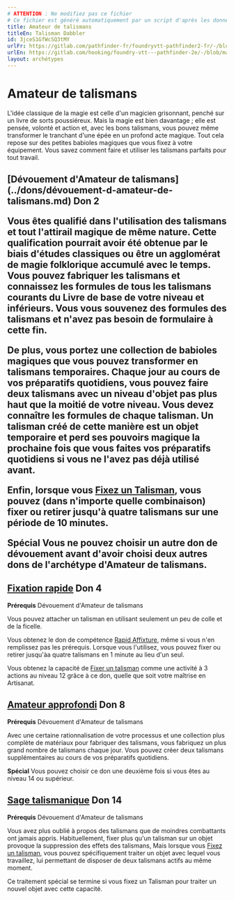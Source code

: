 ```yaml
---
# ATTENTION : Ne modifiez pas ce fichier
# Ce fichier est généré automatiquement par un script d'après les données du module Foundry VTT officiel et de sa traduction
title: Amateur de talismans
titleEn: Talisman Dabbler
id: 3jceS1GfWcSQ3tMY
urlFr: https://gitlab.com/pathfinder-fr/foundryvtt-pathfinder2-fr/-/blob/master/data/archetypes/3jceS1GfWcSQ3tMY.htm
urlEn: https://gitlab.com/hooking/foundry-vtt---pathfinder-2e/-/blob/master/packs/data/archetypes.db/talisman-dabbler.json
layout: archétypes
---
```

# Amateur de talismans

L'idée classique de la magie est celle d'un magicien grisonnant, penché sur un livre de sorts poussiéreux. Mais la magie est bien davantage ; elle est pensée, volonté et action et, avec les bons talismans, vous pouvez même transformer le tranchant d'une épée en un profond acte magique. Tout cela repose sur des petites babioles magiques que vous fixez à votre équipement. Vous savez comment faire et utiliser les talismans parfaits pour tout  travail.

<h2 style="text-align: left;">[Dévouement d'Amateur de talismans](../dons/dévouement-d-amateur-de-talismans.md) Don 2

Vous êtes qualifié dans l'utilisation des talismans et tout l'attirail magique de même nature. Cette qualification pourrait avoir été obtenue par le biais d'études classiques ou être un agglomérat de magie folklorique accumulé avec le temps. Vous pouvez fabriquer les talismans et connaissez les formules de tous les talismans courants du Livre de base de votre niveau et inférieurs. Vous vous souvenez des formules des talismans et n'avez pas besoin de formulaire à cette fin.

De plus, vous portez une collection de babioles magiques que vous pouvez transformer en talismans temporaires. Chaque jour au cours de vos préparatifs quotidiens, vous pouvez faire deux talismans avec un niveau d'objet pas plus haut que la moitié de votre niveau. Vous devez connaître les formules de chaque talisman. Un talisman créé de cette manière est un objet temporaire et perd ses pouvoirs magique la prochaine fois que vous faites vos préparatifs quotidiens si vous ne l'avez pas déjà utilisé avant.

Enfin, lorsque vous [Fixez un Talisman](../actions/fixer-un-talisman.md), vous pouvez (dans n'importe quelle combinaison) fixer ou retirer jusqu'à quatre talismans sur une période de 10 minutes.

**Spécial** Vous ne pouvez choisir un autre don de dévouement avant d'avoir choisi deux autres dons de l'archétype d'Amateur de talismans.

## [Fixation rapide](../dons/fixation-rapide.md) Don 4

**Prérequis** Dévouement d'Amateur de talismans

Vous pouvez attacher un talisman en utilisant seulement un peu de colle et de la ficelle.

Vous obtenez le don de compétence [Rapid Affixture](../dons/fixation-rapide.md), même si vous n'en remplissez pas les prérequis. Lorsque vous l'utilisez, vous pouvez fixer ou retirer jusqu'àa quatre talismans en 1 minute au lieu d'un seul.

Vous obtenez la capacité de [Fixer un talisman](../actions/fixer-un-talisman.md) comme une activité à 3 actions au niveau 12 grâce à ce don, quelle que soit votre maîtrise en Artisanat.

## [Amateur approfondi](../dons/amateur-approfondi.md) Don 8

**Prérequis** Dévouement d'Amateur de talismans

Avec une certaine rationnalisation de votre processus et une collection plus complète de matériaux pour fabriquer des talismans, vous fabriquez un plus grand nombre de talismans chaque jour. Vous pouvez créer deux talismans supplémentaires au cours de vos préparatifs quotidiens.

**Spécial** Vous pouvez choisir ce don une deuxième fois si vous êtes au niveau 14 ou supérieur.

## [Sage talismanique](../dons/sage-talismanique.md) Don 14

**Prérequis** Dévouement d'Amateur de talismans

Vous avez plus oublié à propos des talismans que de moindres combattants ont jamais appris. Habituellement, fixer plus qu'un talisman sur un objet provoque la suppression des effets des talismans, Mais lorsque vous [Fixez un talisman](../actions/fixer-un-talisman.md), vous pouvez spécifiquement traiter un objet avec lequel vous travaillez, lui permettant de disposer de deux talismans actifs au même moment.

Ce traitement spécial se termine si vous fixez un Talisman pour traiter un nouvel objet avec cette capacité.
